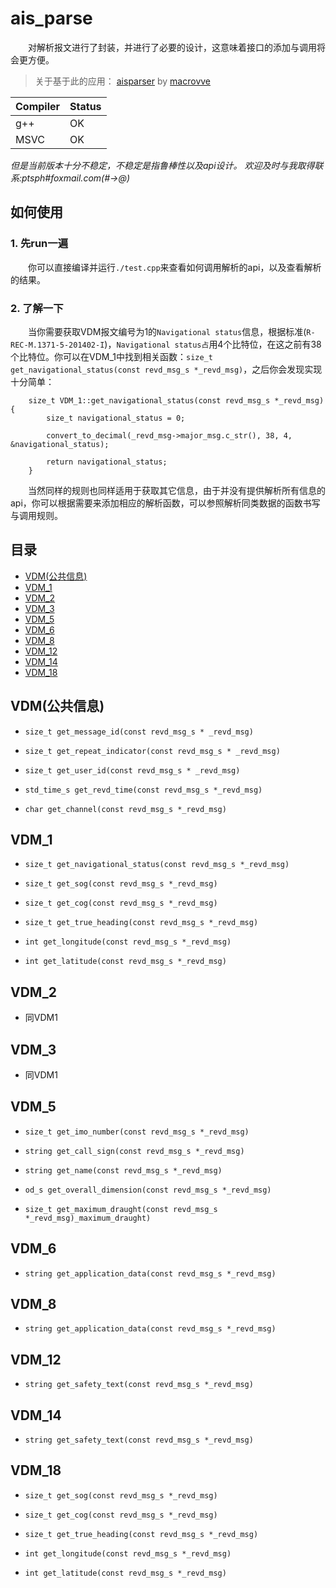# ais_parse

&emsp;&emsp;对解析报文进行了封装，并进行了必要的设计，这意味着接口的添加与调用将会更方便。

>关于基于此的应用：
>[aisparser](https://github.com/macrovve/aisparser) by [macrovve](https://github.com/macrovve "macrovve")

| Compiler     |  Status   |
|--------|--------|
| g++ | OK |
| MSVC  | OK |

*但是当前版本十分不稳定，不稳定是指鲁棒性以及api设计。*
*欢迎及时与我取得联系:ptsph#foxmail.com(#->@)*

## 如何使用
### 1. 先run一遍

&emsp;&emsp;你可以直接编译并运行```./test.cpp```来查看如何调用解析的api，以及查看解析的结果。

### 2. 了解一下

&emsp;&emsp;当你需要获取VDM报文编号为1的`Navigational status`信息，根据标准(`R-REC-M.1371-5-201402-I`)，`Navigational status占`用4个比特位，在这之前有38个比特位。你可以在VDM_1中找到相关函数：`size_t get_navigational_status(const revd_msg_s *_revd_msg)`，之后你会发现实现十分简单：

		size_t VDM_1::get_navigational_status(const revd_msg_s *_revd_msg){
			size_t navigational_status = 0;
		
			convert_to_decimal(_revd_msg->major_msg.c_str(), 38, 4, &navigational_status);
			
			return navigational_status;
		}

&emsp;&emsp;当然同样的规则也同样适用于获取其它信息，由于并没有提供解析所有信息的api，你可以根据需要来添加相应的解析函数，可以参照解析同类数据的函数书写与调用规则。

## 目录

* [VDM(公共信息)](#VDM(公共信息))
* [VDM_1](#VDM_1) 
* [VDM_2](#VDM_2) 
* [VDM_3](#VDM_3)
* [VDM_5](#VDM_5)
* [VDM_6](#VDM_6)
* [VDM_8](#VDM_8)
* [VDM_12](#VDM_12)
* [VDM_14](#VDM_14)
* [VDM_18](#VDM_18)


## VDM(公共信息)

* `size_t get_message_id(const revd_msg_s * _revd_msg)`

* `size_t get_repeat_indicator(const revd_msg_s * _revd_msg)`

* `size_t get_user_id(const revd_msg_s * _revd_msg)`

* `std_time_s get_revd_time(const revd_msg_s *_revd_msg)`

* `char get_channel(const revd_msg_s *_revd_msg)`

## VDM_1

* `size_t get_navigational_status(const revd_msg_s *_revd_msg)`

* `size_t get_sog(const revd_msg_s *_revd_msg)`

* `size_t get_cog(const revd_msg_s *_revd_msg)`

* `size_t get_true_heading(const revd_msg_s *_revd_msg)`

* `int get_longitude(const revd_msg_s *_revd_msg)`

* `int get_latitude(const revd_msg_s *_revd_msg)`


## VDM_2

* 同VDM1

## VDM_3

* 同VDM1

## VDM_5

* `size_t get_imo_number(const revd_msg_s *_revd_msg)`

* `string get_call_sign(const revd_msg_s *_revd_msg)`

* `string get_name(const revd_msg_s *_revd_msg)`

* `od_s get_overall_dimension(const revd_msg_s *_revd_msg)`

* `size_t get_maximum_draught(const revd_msg_s *_revd_msg)_maximum_draught)`


## VDM_6

* `string get_application_data(const revd_msg_s *_revd_msg)`

## VDM_8

* `string get_application_data(const revd_msg_s *_revd_msg)`

## VDM_12

* `string get_safety_text(const revd_msg_s *_revd_msg)`

## VDM_14

* `string get_safety_text(const revd_msg_s *_revd_msg)`

## VDM_18

* `size_t get_sog(const revd_msg_s *_revd_msg)`

* `size_t get_cog(const revd_msg_s *_revd_msg)`

* `size_t get_true_heading(const revd_msg_s *_revd_msg)`

* `int get_longitude(const revd_msg_s *_revd_msg)`

* `int get_latitude(const revd_msg_s *_revd_msg)`



